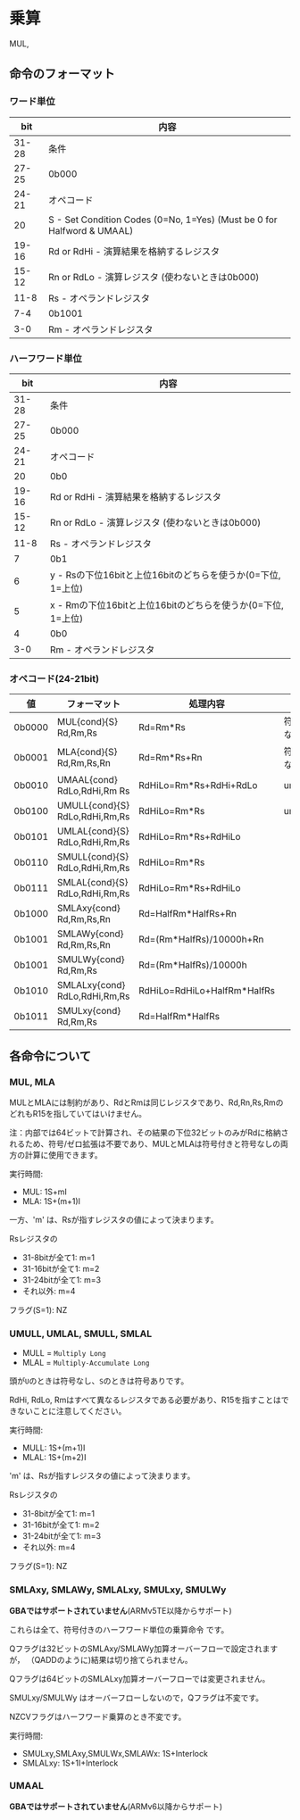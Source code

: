 # 乗算

MUL,

## 命令のフォーマット

### ワード単位

 bit  |  内容
---- | ----
31-28 | 条件
27-25 | 0b000
24-21 | オペコード
20 | S - Set Condition Codes (0=No, 1=Yes) (Must be 0 for Halfword & UMAAL)
19-16 | Rd or RdHi - 演算結果を格納するレジスタ
15-12 | Rn or RdLo - 演算レジスタ (使わないときは0b000)
11-8 | Rs - オペランドレジスタ
7-4 | 0b1001
3-0 | Rm - オペランドレジスタ

### ハーフワード単位

 bit  |  内容
---- | ----
31-28 | 条件
27-25 | 0b000
24-21 | オペコード
20 | 0b0
19-16 | Rd or RdHi - 演算結果を格納するレジスタ
15-12 | Rn or RdLo - 演算レジスタ (使わないときは0b000)
11-8 | Rs - オペランドレジスタ
7 | 0b1
6 | y - Rsの下位16bitと上位16bitのどちらを使うか(0=下位, 1=上位)
5 | x - Rmの下位16bitと上位16bitのどちらを使うか(0=下位, 1=上位)
4 | 0b0
3-0 | Rm - オペランドレジスタ

### オペコード(24-21bit)

 値  |  フォーマット | 処理内容 | 備考
---- | ---- | ---- | ----
0b0000 | MUL{cond}{S}   Rd,Rm,Rs | Rd=Rm*Rs | 符号関係なし
0b0001 | MLA{cond}{S}   Rd,Rm,Rs,Rn | Rd=Rm*Rs+Rn | 符号関係なし
0b0010 | UMAAL{cond}    RdLo,RdHi,Rm Rs | RdHiLo=Rm*Rs+RdHi+RdLo | unsigned
0b0100 | UMULL{cond}{S} RdLo,RdHi,Rm,Rs | RdHiLo=Rm*Rs | unsigned
0b0101 | UMLAL{cond}{S} RdLo,RdHi,Rm,Rs | RdHiLo=Rm*Rs+RdHiLo | 
0b0110 | SMULL{cond}{S} RdLo,RdHi,Rm,Rs | RdHiLo=Rm*Rs |
0b0111 | SMLAL{cond}{S} RdLo,RdHi,Rm,Rs | RdHiLo=Rm*Rs+RdHiLo | 
0b1000 | SMLAxy{cond}   Rd,Rm,Rs,Rn | Rd=HalfRm*HalfRs+Rn | 
0b1001 | SMLAWy{cond}   Rd,Rm,Rs,Rn | Rd=(Rm*HalfRs)/10000h+Rn | 
0b1001 | SMULWy{cond}   Rd,Rm,Rs | Rd=(Rm*HalfRs)/10000h | 
0b1010 | SMLALxy{cond}  RdLo,RdHi,Rm,Rs | RdHiLo=RdHiLo+HalfRm*HalfRs | 
0b1011 | SMULxy{cond}   Rd,Rm,Rs | Rd=HalfRm*HalfRs | 

## 各命令について

### MUL, MLA

MULとMLAには制約があり、RdとRmは同じレジスタであり、Rd,Rn,Rs,RmのどれもR15を指していてはいけません。

注：内部では64ビットで計算され、その結果の下位32ビットのみがRdに格納されるため、符号/ゼロ拡張は不要であり、MULとMLAは符号付きと符号なしの両方の計算に使用できます。

実行時間:

- MUL: 1S+mI
- MLA: 1S+(m+1)I

一方、'm' は、Rsが指すレジスタの値によって決まります。

Rsレジスタの

- 31-8bitが全て1: m=1
- 31-16bitが全て1: m=2
- 31-24bitが全て1: m=3
- それ以外: m=4

フラグ(S=1): NZ

### UMULL, UMLAL, SMULL, SMLAL

- MULL = `Multiply Long`
- MLAL = `Multiply-Accumulate Long`

頭が`U`のときは符号なし、`S`のときは符号ありです。

RdHi, RdLo, Rmはすべて異なるレジスタである必要があり、R15を指すことはできないことに注意してください。

実行時間: 

- MULL: 1S+(m+1)I
- MLAL: 1S+(m+2)I

'm' は、Rsが指すレジスタの値によって決まります。

Rsレジスタの

- 31-8bitが全て1: m=1
- 31-16bitが全て1: m=2
- 31-24bitが全て1: m=3
- それ以外: m=4

フラグ(S=1): NZ

### SMLAxy, SMLAWy, SMLALxy, SMULxy, SMULWy

**GBAではサポートされていません**(ARMv5TE以降からサポート)

これらは全て、符号付きのハーフワード単位の乗算命令 です。

Qフラグは32ビットのSMLAxy/SMLAWy加算オーバーフローで設定されますが， （QADDのように)結果は切り捨てられません。

Qフラグは64ビットのSMLALxy加算オーバーフローでは変更されません。

SMULxy/SMULWy はオーバーフローしないので，Qフラグは不変です。

NZCVフラグはハーフワード乗算のとき不変です。

実行時間:

- SMULxy,SMLAxy,SMULWx,SMLAWx: 1S+Interlock
- SMLALxy: 1S+1I+Interlock

### UMAAL

**GBAではサポートされていません**(ARMv6以降からサポート)
